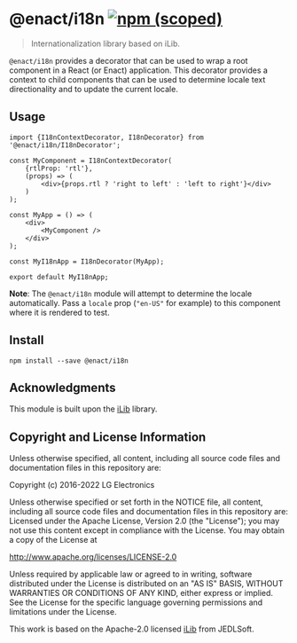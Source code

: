 # @enact/i18n [![npm (scoped)](https://img.shields.io/npm/v/@enact/i18n.svg?style=flat-square)](https://www.npmjs.com/package/@enact/i18n)

> Internationalization library based on iLib.

`@enact/i18n` provides a decorator that can be used to wrap a root component in a React (or Enact) application.
This decorator provides a context to child components that can be used to determine locale text directionality
and to update the current locale.

## Usage

```
import {I18nContextDecorator, I18nDecorator} from '@enact/i18n/I18nDecorator';

const MyComponent = I18nContextDecorator(
	{rtlProp: 'rtl'},
	(props) => (
		<div>{props.rtl ? 'right to left' : 'left to right'}</div>
	)
);

const MyApp = () => (
	<div>
		<MyComponent />
	</div>
);

const MyI18nApp = I18nDecorator(MyApp);

export default MyI18nApp;
```
**Note**: The `@enact/i18n` module will attempt to determine the locale automatically.  Pass a `locale` prop (`"en-US"` for example) to this component where it is rendered to test.

## Install

```
npm install --save @enact/i18n
```

## Acknowledgments

This module is built upon the [iLib](http://github.com/iLib-js/iLib) library.

## Copyright and License Information

Unless otherwise specified, all content, including all source code files and
documentation files in this repository are:

Copyright (c) 2016-2022 LG Electronics

Unless otherwise specified or set forth in the NOTICE file, all content,
including all source code files and documentation files in this repository are:
Licensed under the Apache License, Version 2.0 (the "License");
you may not use this content except in compliance with the License.
You may obtain a copy of the License at

http://www.apache.org/licenses/LICENSE-2.0

Unless required by applicable law or agreed to in writing, software
distributed under the License is distributed on an "AS IS" BASIS,
WITHOUT WARRANTIES OR CONDITIONS OF ANY KIND, either express or implied.
See the License for the specific language governing permissions and
limitations under the License.

This work is based on the Apache-2.0 licensed [iLib](http://github.com/iLib-js/iLib)
from JEDLSoft.
